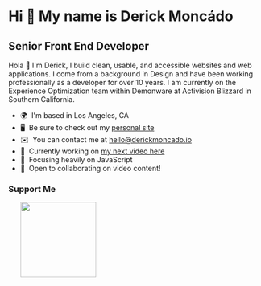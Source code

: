 Hi 👋 My name is Derick Moncádo
===============================

Senior Front End Developer
--------------------------

Hola 👋 I'm Derick, I build clean, usable, and accessible websites and web applications. I come from a background in Design and have been working professionally as a developer for over 10 years. I am currently on the Experience Optimization team within Demonware at Activision Blizzard in Southern California.

* 🌍  I'm based in Los Angeles, CA
* 🖥️  Be sure to check out my [personal site](http://derickmoncado.io)
* ✉️  You can contact me at [hello@derickmoncado.io](mailto:hello@derickmoncado.io)
* 🚀  Currently working on [my next video here](http://www.youtube.com/@derickmoncado)
* 🧠  Focusing heavily on JavaScript
* 🤝  Open to collaborating on video content!

### Support Me

<ul style="list-style-type: none; margin: 0;">

<li style="display: inline-block;"><a href="https://www.buymeacoffee.com/derickmoncado"><img src="https://cdn.buymeacoffee.com/buttons/v2/default-yellow.png" width="150"/></a></li>

</ul>
